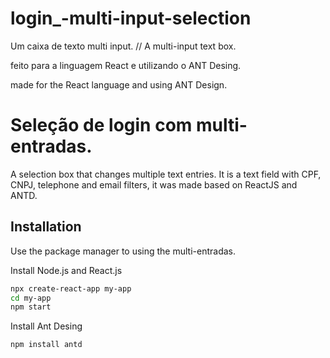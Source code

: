 # login_-multi-input-selection
Um caixa de texto multi input. // A multi-input text box.

feito para a linguagem React e utilizando o ANT Desing.

made for the React language and using ANT Design.

# Seleção de login com multi-entradas.

 A selection box that changes multiple text entries. It is a text field with CPF, CNPJ, telephone and email filters, it was made based on ReactJS and ANTD.

## Installation

Use the package manager to using the multi-entradas.

Install Node.js and React.js
```bash
npx create-react-app my-app
cd my-app
npm start
```
Install Ant Desing
```bash
npm install antd
```

